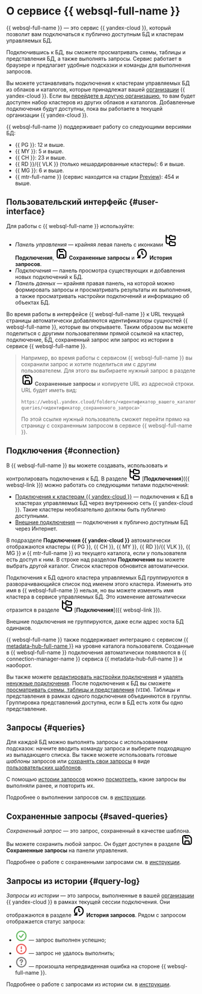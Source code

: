 # О сервисе {{ websql-full-name }}

{{ websql-full-name }} — это сервис {{ yandex-cloud }}, который позволит вам подключаться к публично доступным БД и кластерам управляемых БД. 

Подключившись к БД, вы сможете просматривать схемы, таблицы и представления БД, а также выполнять запросы. Сервис работает в браузере и предлагает удобные подсказки и команды для выполнения запросов.

Вы можете устанавливать подключения к кластерам управляемых БД из облаков и каталогов, которые принадлежат вашей [организации](../../organization/concepts/organization.md) {{ yandex-cloud }}. Если вы [перейдете в другую организацию](../../organization/operations/manage-organizations.md#switch-to-another-org), то вам будет доступен набор кластеров из других облаков и каталогов. Добавленные подключения будут доступны, пока вы работаете в текущей организации {{ yandex-cloud }}.

{{ websql-full-name }} поддерживает работу со следующими версиями БД:

* {{ PG }}: 12 и выше.
* {{ MY }}: 5 и выше.
* {{ CH }}: 23 и выше.
* {{ RD }}/{{ VLK }} (только нешардированные кластеры): 6 и выше.
* {{ MG }}: 6 и выше.
* {{ mtr-full-name }} (сервис находится на стадии [Preview](../../overview/concepts/launch-stages.md)): 454 и выше.

## Пользовательский интерфейс {#user-interface}

Для работы с {{ websql-full-name }} используйте:

* _Панель управления_ — крайняя левая панель с иконками ![image](../../_assets/console-icons/folder-tree.svg) **Подключения**, ![image](../../_assets/console-icons/floppy-disk.svg) **Сохраненные запросы** и ![image](../../_assets/console-icons/clock-arrow-rotate-left.svg) **История запросов**.
* _Подключения_ — панель просмотра существующих и добавления новых подключений к БД.
* _Панель данных_ — крайняя правая панель, на которой можно формировать запросы и просматривать результаты их выполнения, а также просматривать настройки подключений и информацию об объектах БД.

Во время работы в интерфейсе {{ websql-full-name }} к URL текущей страницы автоматически добавляются идентификаторы сущностей {{ websql-full-name }}, которые вы открываете. Таким образом вы можете поделиться с другими пользователями прямой ссылкой на кластер, подключение, БД, сохраненный запрос или запрос из истории в сервисе {{ websql-full-name }}.

> Например, во время работы с сервисом {{ websql-full-name }} вы сохранили запрос и хотите поделиться им с другим пользователем. Для этого вы выбираете нужный запрос в разделе ![image](../../_assets/console-icons/floppy-disk.svg) **Сохраненные запросы** и копируете URL из адресной строки. 
> URL будет иметь вид:
> ```
> https://websql.yandex.cloud/folders/<идентификатор_вашего_каталога>/saved-queries/<идентификатор_сохраненного_запроса>`
> ```
> По этой ссылке нужный пользователь сможет перейти прямо на страницу с сохраненным запросом в сервисе {{ websql-full-name }}.

## Подключения {#connection}

В {{ websql-full-name }} вы можете создавать, использовать и контролировать подключения к БД. В разделе ![image](../../_assets/console-icons/folder-tree.svg) [**Подключения**]({{ websql-link }}) можно работать со следующими типами подключений:
* [Подключения к кластерам {{ yandex-cloud }}](../operations/create-connection.md#connect-cluster) — подключения к БД в кластерах управляемых БД через внутреннюю сеть {{ yandex-cloud }}. Такие кластеры необязательно должны быть публично доступными.
* [Внешние подключения](../operations/create-connection.md#connect-db) — подключения к публично доступным БД через Интернет.

В подразделе **Подключения {{ yandex-cloud }}** автоматически отображаются кластеры {{ PG }}, {{ CH }}, {{ MY }}, {{ RD }}/{{ VLK }}, {{ MG }} и {{ mtr-full-name }} из текущего каталога, если у пользователя есть доступ к ним. В строке над разделом **Подключения** вы можете выбрать другой каталог. Список кластеров обновится автоматически.

Подключения к БД одного кластера управляемых БД группируются в разворачивающийся список под именем этого кластера. Изменить это имя в {{ websql-full-name }} нельзя, но вы можете изменить имя кластера в сервисе управляемых БД. Это изменение автоматически отразится в разделе ![image](../../_assets/console-icons/folder-tree.svg) [**Подключения**]({{ websql-link }}). 

Внешние подключения не группируются, даже если адрес хоста БД одинаков.

{{ websql-full-name }} также поддерживает интеграцию с сервисом [{{ metadata-hub-full-name }}](../../metadata-hub/index.yaml) на уровне каталога пользователя. Созданные в {{ websql-full-name }} подключения автоматически появляются в {{ connection-manager-name }} сервиса {{ metadata-hub-full-name }} и наоборот.

Вы также можете [редактировать настройки подключения](../operations/connect.md#change-connection-settings) и [удалять ненужные подключения](../operations/connect.md#delete-connection). После подключения к БД вы сможете [просматривать схемы, таблицы и представления](../operations/view-db-objects-info.md) (`VIEW`). Таблицы и представления в рамках одного подключения объединяются в группы. Группировка представлений доступна, если в БД есть хотя бы одно представление.

## Запросы {#queries}

Для каждой БД можно выполнять запросы с использованием подсказок: начните вводить команду запроса и выберите подходящую из выпадающего списка. Вы также можете использовать готовые _шаблоны_ запросов или [сохранять свои запросы](../operations/templates.md#save-query) в виде [пользовательских шаблонов](#saved-queries). 

С помощью [истории запросов](#query-log) можно [посмотреть](../operations/history.md), какие запросы вы выполняли ранее, и повторить их.

Подробнее о выполнении запросов см. в [инструкции](../operations/query-executor.md).

## Сохраненные запросы {#saved-queries}

_Сохраненный запрос_ — это запрос, сохраненный в качестве шаблона. Вы можете сохранить любой запрос. Он будет доступен в разделе ![image](../../_assets/console-icons/floppy-disk.svg) **Сохраненные запросы** на панели управления.

Подробнее о работе с сохраненными запросами см. в [инструкции](../operations/templates.md).

## Запросы из истории {#query-log}

_Запросы из истории_ — это запросы, выполненные в вашей [организации](../../organization/concepts/organization.md) {{ yandex-cloud }} в рамках текущей сессии подключения. Они отображаются в разделе ![image](../../_assets/console-icons/clock-arrow-rotate-left.svg) **История запросов**. Рядом с запросом отображается статус запроса:

* ![image](../../_assets/websql/success.svg) — запрос выполнен успешно;
* ![image](../../_assets/websql/error.svg) — запрос не удалось выполнить;
* ![image](../../_assets/websql/unknown.svg) — произошла непредвиденная ошибка на стороне {{ websql-full-name }}.

Подробнее о работе с запросами из истории см. в [инструкции](../operations/history.md).

